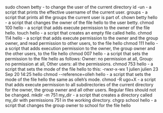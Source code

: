 sudo chown betty - to change the user of the current directory
id -un - a script that prints the effective username of the current user.
groups - a script that prints all the groups the current user is part of.
chown betty hello - a script that changes the owner of the file hello to the user betty.
chmod 100 hello - a script that adds execute permission to the owner of the file hello.
touch hello - a script that creates an empty file called hello.
chmod 114 hello - a script that adds execute permission to the owner and the group owner, and read permission to other users, to the file hello
chmod 111 hello - a script that adds execution permission to the owner, the group owner and the other users, to the file hello
chmod 007 hello - a script that sets the permission to the file hello as follows: Owner: no permission at all, Group: no permission at all, Other users: all the permissions.
chmod 753 hello - a script that sets the mode of the file hello to this: -rwxr-x-wx 1 julien julien 23 Sep 20 14:25 hello
chmod --reference=olleh hello - a script that sets the mode of the file hello the same as olleh’s mode.
chmod -R ugo+X - a script that adds execute permission to all subdirectories of the current directory for the owner, the group owner and all other users. Regular files should not be changed.
mkdir -m 751 my_dir - a script that creates a directory called my_dir with permissions 751 in the working directory.
chgrp school hello - a script that changes the group owner to school for the file hello
